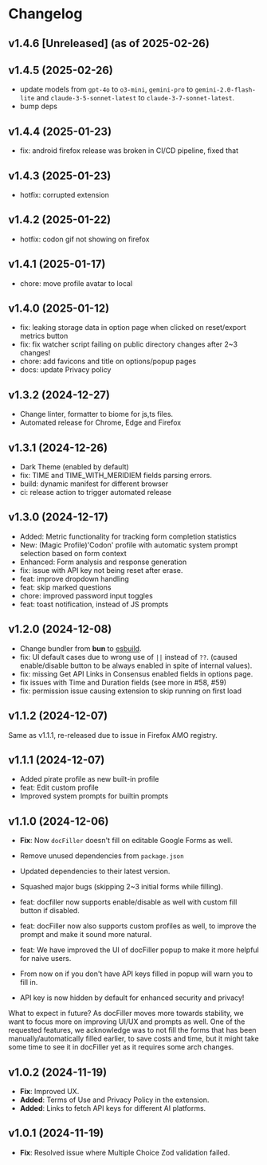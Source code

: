 # Changelog

## v1.4.6 [Unreleased] (as of 2025-02-26)

## v1.4.5 (2025-02-26)

- update models from `gpt-4o` to `o3-mini`, `gemini-pro` to `gemini-2.0-flash-lite` and `claude-3-5-sonnet-latest` to `claude-3-7-sonnet-latest`.
- bump deps

## v1.4.4 (2025-01-23)

- fix: android firefox release was broken in CI/CD pipeline, fixed that

## v1.4.3 (2025-01-23)

- hotfix: corrupted extension

## v1.4.2 (2025-01-22)

- hotfix: codon gif not showing on firefox

## v1.4.1 (2025-01-17)

- chore: move profile avatar to local

## v1.4.0 (2025-01-12)

- fix: leaking storage data in option page when clicked on reset/export metrics button
- fix: fix watcher script failing on public directory changes after 2~3 changes!
- chore: add favicons and title on options/popup pages
- docs: update Privacy policy

## v1.3.2 (2024-12-27)

- Change linter, formatter to biome for js,ts files.
- Automated release for Chrome, Edge and Firefox

## v1.3.1 (2024-12-26)

- Dark Theme (enabled by default)
- fix: TIME and TIME_WITH_MERIDIEM fields parsing errors.
- build: dynamic manifest for different browser
- ci: release action to trigger automated release

## v1.3.0 (2024-12-17)

- Added: Metric functionality for tracking form completion statistics
- New: (Magic Profile)'Codon' profile with automatic system prompt selection based on form context
- Enhanced: Form analysis and response generation
- fix: issue with API key not being reset after erase.
- feat: improve dropdown handling
- feat: skip marked questions
- chore: improved password input toggles
- feat: toast notification, instead of JS prompts

## v1.2.0 (2024-12-08)

- Change bundler from **bun** to [esbuild](https://esbuild.github.io).
- fix: UI default cases due to wrong use of `||` instead of `??`. (caused enable/disable button to be always enabled in spite of internal values).
- fix: missing Get API Links in Consensus enabled fields in options page.
- fix issues with Time and Duration fields (see more in #58, #59)
- fix: permission issue causing extension to skip running on first load

## v1.1.2 (2024-12-07)

Same as v1.1.1, re-released due to issue in Firefox AMO registry.

## v1.1.1 (2024-12-07)

- Added pirate profile as new built-in profile
- feat: Edit custom profile
- Improved system prompts for builtin prompts

## v1.1.0 (2024-12-06)

- **Fix**: Now `docFiller` doesn't fill on editable Google Forms as well.
- Remove unused dependencies from `package.json`
- Updated dependencies to their latest version.
- Squashed major bugs (skipping 2~3 initial forms while filling).

- feat: docfiller now supports enable/disable as well with custom fill button if disabled.
- feat: docFiller now also supports custom profiles as well, to improve the prompt and make it sound more natural.
- feat: We have improved the UI of docFiller popup to make it more helpful for naive users.
- From now on if you don't have API keys filled in popup will warn you to fill in.
- API key is now hidden by default for enhanced security and privacy!

What to expect in future?
As docFiller moves more towards stability, we want to focus more on improving UI/UX and prompts as well. One of the requested features, we acknowledge was to not fill the forms that has been manually/automatically filled earlier, to save costs and time, but it might take some time to see it in docFiller yet as it requires some arch changes.

## v1.0.2 (2024-11-19)

- **Fix**: Improved UX.
- **Added**: Terms of Use and Privacy Policy in the extension.
- **Added**: Links to fetch API keys for different AI platforms.

## v1.0.1 (2024-11-19)

- **Fix**: Resolved issue where Multiple Choice Zod validation failed.
